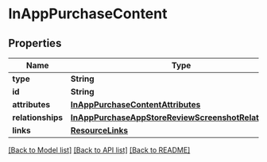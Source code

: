 # InAppPurchaseContent

## Properties
Name | Type | Description | Notes
------------ | ------------- | ------------- | -------------
**type** | **String** |  | 
**id** | **String** |  | 
**attributes** | [**InAppPurchaseContentAttributes**](InAppPurchaseContentAttributes.md) |  | [optional] 
**relationships** | [**InAppPurchaseAppStoreReviewScreenshotRelationships**](InAppPurchaseAppStoreReviewScreenshotRelationships.md) |  | [optional] 
**links** | [**ResourceLinks**](ResourceLinks.md) |  | [optional] 

[[Back to Model list]](../README.md#documentation-for-models) [[Back to API list]](../README.md#documentation-for-api-endpoints) [[Back to README]](../README.md)


